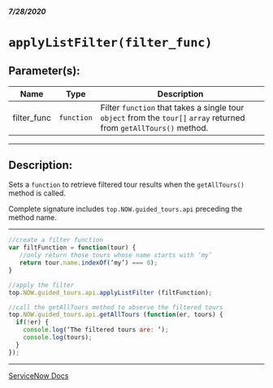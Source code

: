 ##### 7/28/2020
# `applyListFilter(filter_func)`
## Parameter(s):
| Name | Type | Description |
|---|---|---|
| filter_func | `function` | Filter `function` that takes a single tour `object` from the `tour[]` `array` returned from `getAllTours()` method. |

---

## Description:
Sets a `function` to retrieve filtered tour results when the `getAllTours()` method is called.

Complete signature includes `top.NOW.guided_tours.api` preceding the method name.

---

```js
//create a filter function
var filtFunction = function(tour) {
   //only return those tours whose name starts with ‘my’
   return tour.name.indexOf(‘my’) === 0);
}

//apply the filter 
top.NOW.guided_tours.api.applyListFilter (filtFunction);

//call the getAllTours method to observe the filtered tours
top.NOW.guided_tours.api.getAllTours (function(er, tours) {
  if(!er) {
    console.log(‘The filtered tours are: ‘);
    console.log(tours);
  }
});
```

---

[ServiceNow Docs](https://developer.servicenow.com/dev.do#!/reference/api/newyork/client/guided_toursAPI#GT-applyListFilter_F)